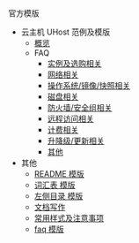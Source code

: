 <div class="sidebar_title icon_"> 官方模版 </div>   

* 云主机 UHost 范例及模版
   * [概览](/inner-repository_uclouddocs/uhost_template/README)
   * FAQ
       * [实例及选购相关](/inner-repository_uclouddocs/uhost_template/FAQ/instance_faq)
       * [网络相关](/inner-repository_uclouddocs/uhost_template/FAQ/network_faq)
       * [操作系统/镜像/快照相关](/inner-repository_uclouddocs/uhost_template/FAQ/image_faq)
       * [磁盘相关](/inner-repository_uclouddocs/uhost_template/FAQ/disk_faq)
       * [防火墙/安全组相关](/inner-repository_uclouddocs/uhost_template/FAQ/sircurity_faq)
       * [远程访问相关](/inner-repository_uclouddocs/uhost_template/FAQ/remote_faq)
       * [计费相关](/inner-repository_uclouddocs/uhost_template/FAQ/payment_faq)
       * [升降级/更新相关](/inner-repository_uclouddocs/uhost_template/FAQ/renew_faq)
       * [其他](/inner-repository_uclouddocs/uhost_template/FAQ/else_faq)
* 其他
   * [README 模版](README.md)
   * [词汇表 模版](_glossary.md)
   * [左侧目录 模版](_sidebar.md)
   * [文档写作](文档范例.md)
   * [常用样式及注意事项](常用样式及注意事项.md)
   * [faq 模版](_faq.md)
